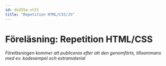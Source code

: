 ```yaml
---
id: da355a-vt21
title: "Repetition HTML/CSS/JS"
---
```


# Föreläsning: Repetition HTML/CSS

*Föreläsningen kommer att publiceras efter att den genomförts, tillsammans med ev. kodexempel och extramaterial*